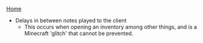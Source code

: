 [Home](https://github.com/CovertLizard/Radio-API)
<br>
+ Delays in between notes played to the client
  * This occurs when opening an inventory among other things, and is a Minecraft 'glitch' that cannot be prevented.
